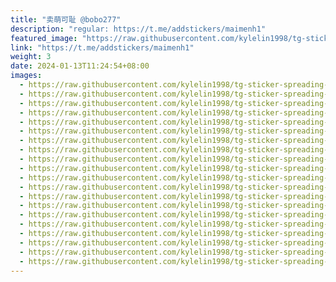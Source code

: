 ```yaml
---
title: "卖萌可耻 @bobo277"
description: "regular: https://t.me/addstickers/maimenh1"
featured_image: "https://raw.githubusercontent.com/kylelin1998/tg-sticker-spreading-worldwide-images/main/img/fdf8a1d6-a8d4-4af4-bde4-ba82ec3133ae.jpg"
link: "https://t.me/addstickers/maimenh1"
weight: 3
date: 2024-01-13T11:24:54+08:00
images:
  - https://raw.githubusercontent.com/kylelin1998/tg-sticker-spreading-worldwide-images/main/img/fdf8a1d6-a8d4-4af4-bde4-ba82ec3133ae.jpg
  - https://raw.githubusercontent.com/kylelin1998/tg-sticker-spreading-worldwide-images/main/img/5b61b0f0-e09a-4a59-8908-9f6856a0e373.jpg
  - https://raw.githubusercontent.com/kylelin1998/tg-sticker-spreading-worldwide-images/main/img/bd94e56e-85b8-4199-8f00-59e2745e8d0e.jpg
  - https://raw.githubusercontent.com/kylelin1998/tg-sticker-spreading-worldwide-images/main/img/cd1b3699-29f1-4c40-906a-8d1c1b714ff2.jpg
  - https://raw.githubusercontent.com/kylelin1998/tg-sticker-spreading-worldwide-images/main/img/3aa5c5e1-b128-4487-b77d-5ffe5ed5588b.jpg
  - https://raw.githubusercontent.com/kylelin1998/tg-sticker-spreading-worldwide-images/main/img/77db9333-b3a3-4760-aeab-d8c912298aaf.jpg
  - https://raw.githubusercontent.com/kylelin1998/tg-sticker-spreading-worldwide-images/main/img/287c052f-d3a9-4dce-bc84-51ca21a190be.jpg
  - https://raw.githubusercontent.com/kylelin1998/tg-sticker-spreading-worldwide-images/main/img/00cd3490-40df-479e-bd85-32979086fb32.jpg
  - https://raw.githubusercontent.com/kylelin1998/tg-sticker-spreading-worldwide-images/main/img/2d3aca24-0bf1-47d0-8628-b455a5c13ebe.jpg
  - https://raw.githubusercontent.com/kylelin1998/tg-sticker-spreading-worldwide-images/main/img/43bcee93-5279-42b2-a0e3-73c4eaac43e6.jpg
  - https://raw.githubusercontent.com/kylelin1998/tg-sticker-spreading-worldwide-images/main/img/058b153a-7ca4-4b64-8a43-1fb444bd24b2.jpg
  - https://raw.githubusercontent.com/kylelin1998/tg-sticker-spreading-worldwide-images/main/img/9981d882-0f1d-4e93-9389-97443e1b15f4.jpg
  - https://raw.githubusercontent.com/kylelin1998/tg-sticker-spreading-worldwide-images/main/img/7b3221d2-d21c-4cc2-9706-aece34d06153.jpg
  - https://raw.githubusercontent.com/kylelin1998/tg-sticker-spreading-worldwide-images/main/img/7ff74f2c-88c1-489f-941a-545282a884a3.jpg
  - https://raw.githubusercontent.com/kylelin1998/tg-sticker-spreading-worldwide-images/main/img/42073e77-e2bd-4e14-b08d-ea148d455130.jpg
  - https://raw.githubusercontent.com/kylelin1998/tg-sticker-spreading-worldwide-images/main/img/cb0e8d79-2aba-4735-930d-377b47d150a1.jpg
  - https://raw.githubusercontent.com/kylelin1998/tg-sticker-spreading-worldwide-images/main/img/54d6135b-9fa8-461b-82e3-1e83506dd421.jpg
  - https://raw.githubusercontent.com/kylelin1998/tg-sticker-spreading-worldwide-images/main/img/198fe18d-cdcf-491f-b0d1-4e5091f1894f.jpg
  - https://raw.githubusercontent.com/kylelin1998/tg-sticker-spreading-worldwide-images/main/img/2edfb4b5-c9fa-4b3b-b371-e12f92e04ea8.jpg
  - https://raw.githubusercontent.com/kylelin1998/tg-sticker-spreading-worldwide-images/main/img/ba0314f1-8d0b-4074-92cb-35f7376cd970.jpg
---
```

